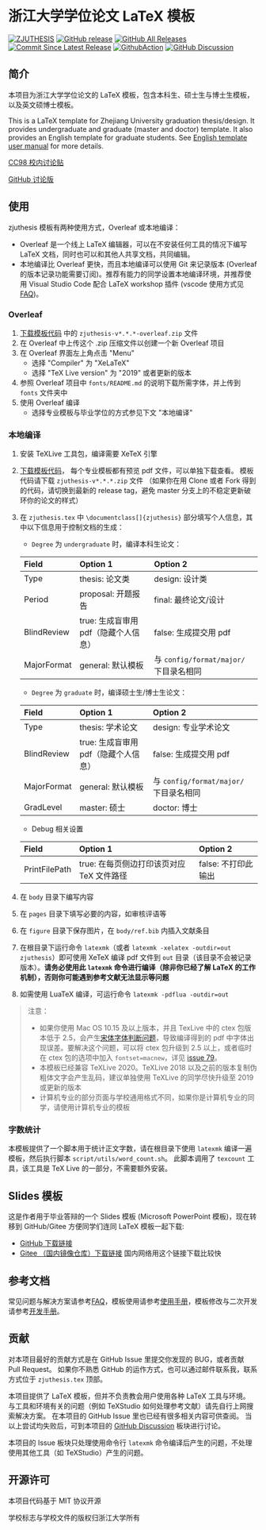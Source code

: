# 浙江大学学位论文 LaTeX 模板

[![ZJUTHESIS](https://img.shields.io/badge/zjuthesis-latex-blue.svg)](https://thenetadmin.github.io/zjuthesis)
[![GitHub release](https://img.shields.io/github/release/TheNetAdmin/zjuthesis.svg?label=version&style=popout)](https://github.com/TheNetAdmin/zjuthesis/releases/latest)
[![GitHub All Releases](https://img.shields.io/github/downloads/thenetadmin/zjuthesis/total.svg?color=blue&style=popout)](https://github.com/TheNetAdmin/zjuthesis/releases/latest)
[![Commit Since Latest Release](https://img.shields.io/github/commits-since/TheNetAdmin/zjuthesis/latest.svg)](https://github.com/TheNetAdmin/zjuthesis/commits/master)
[![GithubAction](https://github.com/TheNetAdmin/zjuthesis/workflows/Build%20Tests/badge.svg)](https://github.com/TheNetAdmin/zjuthesis/actions)
[![GitHub Discussion](https://img.shields.io/badge/github-discussion-blue)](https://github.com/TheNetAdmin/zjuthesis/discussions)

## 简介

本项目为浙江大学学位论文的 LaTeX 模板，包含本科生、硕士生与博士生模板，以及英文硕博士模板。

This is a LaTeX template for Zhejiang University graduation thesis/design.
It provides undergraduate and graduate (master and doctor) template.
It also provides an English template for graduate students.
See [English template user manual](./docs/english.md) for more details.

[CC98 校内讨论贴](https://www.cc98.org/topic/4762356)

[GitHub 讨论版](https://github.com/TheNetAdmin/zjuthesis/discussions)

## 使用

zjuthesis 模板有两种使用方式，Overleaf 或本地编译：
   - Overleaf 是一个线上 LaTeX 编辑器，可以在不安装任何工具的情况下编写 LaTeX 文档，同时也可以和其他人共享文档，共同编辑。
   - 本地编译比 Overleaf 更快，而且本地编译可以使用 Git 来记录版本 (Overleaf 的版本记录功能需要订阅)。推荐有能力的同学设置本地编译环境，并推荐使用 Visual Studio Code 配合 LaTeX workshop 插件 (vscode 使用方式见[FAQ](./docs/FAQ.md))。

### Overleaf

1. [下载模板代码](https://github.com/TheNetAdmin/zjuthesis/releases) 中的 `zjuthesis-v*.*.*-overleaf.zip` 文件
1. 在 Overleaf 中上传这个 .zip 压缩文件以创建一个新 Overleaf 项目
1. 在 Overleaf 界面左上角点击 "Menu"
   - 选择 "Compiler" 为 "XeLaTeX"
   - 选择 "TeX Live version" 为 "2019" 或者更新的版本
1. 参照 Overleaf 项目中 `fonts/README.md` 的说明下载所需字体，并上传到 `fonts` 文件夹中
1. 使用 Overleaf 编译
   - 选择专业模板与毕业学位的方式参见下文 "本地编译"

### 本地编译

1. 安装 TeXLive 工具包，编译需要 XeTeX 引擎
1. [下载模板代码](https://github.com/TheNetAdmin/zjuthesis/releases)，
   每个专业模板都有预览 pdf 文件，可以单独下载查看。
   模板代码请下载 `zjuthesis-v*.*.*.zip` 文件
   （如果你在用 Clone 或者 Fork 得到的代码，请切换到最新的 release tag，避免 master 分支上的不稳定更新破环你的论文的样式）
1. 在 `zjuthesis.tex` 中 `\documentclass[]{zjuthesis}` 部分填写个人信息，其中以下信息用于控制文档的生成：

   - `Degree` 为 `undergraduate` 时，编译本科生论文：

   | Field      | Option 1                            | Option 2                              |
   | :--------- | :-----------------------------------| :------------------------------------ |
   |Type        | thesis: 论文类                       | design: 设计类                         |
   |Period      | proposal: 开题报告                   | final: 最终论文/设计                    |
   |BlindReview | true: 生成盲审用 pdf（隐藏个人信息）   | false: 生成提交用 pdf                   |
   |MajorFormat | general: 默认模板                    | 与 `config/format/major/` 下目录名相同  |

   - `Degree` 为 `graduate` 时，编译硕士生/博士生论文：


   | Field      | Option 1                            | Option 2                              |
   | :--------- | :-----------------------------------| :------------------------------------ |
   | Type       | thesis: 学术论文                     | design: 专业学术论文                    |
   | BlindReview| true: 生成盲审用 pdf（隐藏个人信息）   | false: 生成提交用 pdf                   |
   | MajorFormat| general: 默认模板                    | 与 `config/format/major/` 下目录名相同  |
   | GradLevel  | master: 硕士                         | doctor: 博士                           |

   - Debug 相关设置

   | Field         | Option 1                              | Option 2                              |
   | :------------ | :------------------------------------ | :------------------------------------ |
   | PrintFilePath | true: 在每页侧边打印该页对应 TeX 文件路径 | false: 不打印此输出                    |

1. 在 `body` 目录下编写内容
1. 在 `pages` 目录下填写必要的内容，如审核评语等
1. 在 `figure` 目录下保存图片，在 `body/ref.bib` 内插入文献条目
1. 在根目录下运行命令 `latexmk`（或者 `latexmk -xelatex -outdir=out zjuthesis`）即可使用 XeTeX 编译 pdf 文件到 `out` 目录（该目录不会被记录版本）。**请务必使用此 `latexmk` 命令进行编译（除非你已经了解 LaTeX 的工作机制），否则你可能遇到参考文献无法显示等问题**
1. 如需使用 LuaTeX 编译，可运行命令 `latexmk -pdflua -outdir=out`

> 注意：
>
> - 如果你使用 Mac OS 10.15 及以上版本，并且 TexLive 中的 ctex 包版本低于 2.5，会产生[宋体字体判断问题](https://github.com/TheNetAdmin/zjuthesis/issues/79)，导致编译得到的 pdf 中字体出现误差。要解决这个问题，可以将 ctex 包升级到 2.5 以上，或者临时在 ctex 包的选项中加入 `fontset=macnew`，详见 [issue  79](https://github.com/TheNetAdmin/zjuthesis/issues/79)。
> - 本模板已经兼容 TeXLive 2020。TeXLive 2018 以及之前的版本复制伪粗体文字会产生乱码，建议单独使用 TeXLive 的同学尽快升级至 2019 或更新的版本
> - 计算机专业的部分页面与学校通用格式不同，如果你是计算机专业的同学，请使用计算机专业的模板

### 字数统计

本模板提供了一个脚本用于统计正文字数，请在根目录下使用 `latexmk` 编译一遍模板，然后执行脚本 `script/utils/word_count.sh`。
此脚本调用了 `texcount` 工具，该工具是 TeX Live 的一部分，不需要额外安装。

## Slides 模板

这是作者用于毕业答辩的一个 Slides 模板 (Microsoft PowerPoint 模板)，现在转移到 GitHub/Gitee 方便同学们连同 LaTeX 模板一起下载:

   - [GitHub 下载链接](https://github.com/TheNetAdmin/zjuthesis/releases/tag/v2.1.1-slide)
   - [Gitee （国内镜像仓库）下载链接](https://gitee.com/netadmin/zjuthesis/releases/v2.1.1-slide) 国内网络用这个链接下载比较快

## 参考文档

常见问题与解决方案请参考[FAQ](./docs/FAQ.md)，模板使用请参考[使用手册](./docs/usage.md)，模板修改与二次开发请参考[开发手册](./docs/develop.md)。

## 贡献

对本项目最好的贡献方式是在 GitHub Issue 里提交你发现的 BUG，或者贡献 Pull Request。
如果你不熟悉 GitHub 的运作方式，也可以通过邮件联系我，联系方式位于 `zjuthesis.tex` 顶部。

本项目提供了 LaTeX 模板，但并不负责教会用户使用各种 LaTeX 工具与环境。
与工具和环境有关的问题（例如 TeXStudio 如何处理参考文献）请先自行上网搜索解决方案。
在本项目的 GitHub Issue 里也已经有很多相关内容可供查阅。
当以上尝试均失败后，可到本项目的 [GitHub Discussion](https://github.com/TheNetAdmin/zjuthesis/discussions) 板块进行讨论。

本项目的 Issue 板块只处理使用命令行 `latexmk` 命令编译后产生的问题，不处理使用其他工具（如 TeXStudio）产生的问题。

## 开源许可

本项目代码基于 MIT 协议开源

学校标志与学校文件的版权归浙江大学所有
